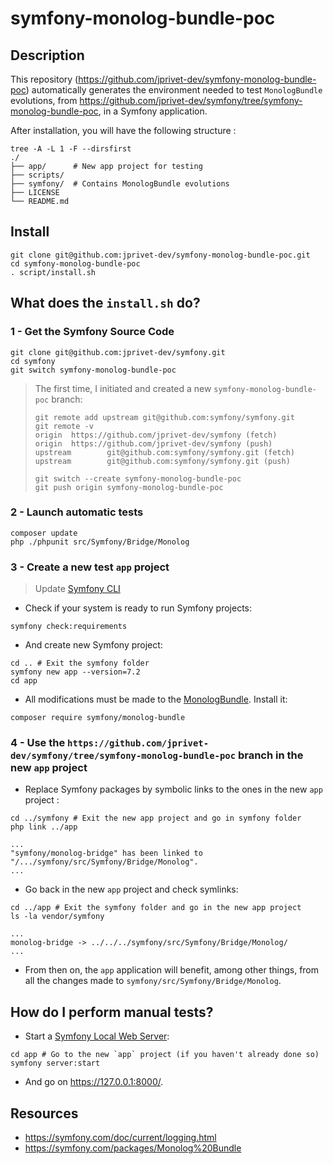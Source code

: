 # symfony-monolog-bundle-poc

## Description

This repository (https://github.com/jprivet-dev/symfony-monolog-bundle-poc) automatically generates the environment needed to test `MonologBundle` evolutions, from https://github.com/jprivet-dev/symfony/tree/symfony-monolog-bundle-poc, in a Symfony application.

After installation, you will have the following structure :

```
tree -A -L 1 -F --dirsfirst
./
├── app/      # New app project for testing
├── scripts/
├── symfony/  # Contains MonologBundle evolutions
├── LICENSE
└── README.md
```

## Install

```shell
git clone git@github.com:jprivet-dev/symfony-monolog-bundle-poc.git
cd symfony-monolog-bundle-poc
. script/install.sh
```

## What does the `install.sh` do?

### 1 - Get the Symfony Source Code

```shell
git clone git@github.com:jprivet-dev/symfony.git
cd symfony
git switch symfony-monolog-bundle-poc
```

> The first time, I initiated and created a new `symfony-monolog-bundle-poc` branch:
> 
> ```shell
> git remote add upstream git@github.com:symfony/symfony.git
> git remote -v
> origin  https://github.com/jprivet-dev/symfony (fetch)
> origin  https://github.com/jprivet-dev/symfony (push)
> upstream        git@github.com:symfony/symfony.git (fetch)
> upstream        git@github.com:symfony/symfony.git (push)
> ```
> 
> ```shell
> git switch --create symfony-monolog-bundle-poc
> git push origin symfony-monolog-bundle-poc
> ```

### 2 - Launch automatic tests

```shell
composer update
php ./phpunit src/Symfony/Bridge/Monolog
```

### 3 - Create a new test `app` project

> Update [Symfony CLI](https://symfony.com/download#step-1-install-symfony-cli)

- Check if your system is ready to run Symfony projects:

```shell
symfony check:requirements
```

- And create new Symfony project:

```shell
cd .. # Exit the symfony folder
symfony new app --version=7.2
cd app
```

- All modifications must be made to the [MonologBundle](https://github.com/symfony/monolog-bundle). Install it:

```shell
composer require symfony/monolog-bundle
```

### 4 - Use the `https://github.com/jprivet-dev/symfony/tree/symfony-monolog-bundle-poc` branch in the new `app` project

- Replace Symfony packages by symbolic links to the ones in the new `app` project :

```shell
cd ../symfony # Exit the new app project and go in symfony folder
php link ../app
```

```
...
"symfony/monolog-bridge" has been linked to "/.../symfony/src/Symfony/Bridge/Monolog".
...
```

- Go back in the new `app` project and check symlinks:

```shell
cd ../app # Exit the symfony folder and go in the new app project
ls -la vendor/symfony
```

```
...
monolog-bridge -> ../../../symfony/src/Symfony/Bridge/Monolog/
...
```

- From then on, the `app` application will benefit, among other things, from all the changes made to `symfony/src/Symfony/Bridge/Monolog`.

## How do I perform manual tests?

- Start a [Symfony Local Web Server](https://symfony.com/doc/current/setup/symfony_server.html):

```shell
cd app # Go to the new `app` project (if you haven't already done so)
symfony server:start
```

- And go on https://127.0.0.1:8000/.

## Resources

- https://symfony.com/doc/current/logging.html
- https://symfony.com/packages/Monolog%20Bundle